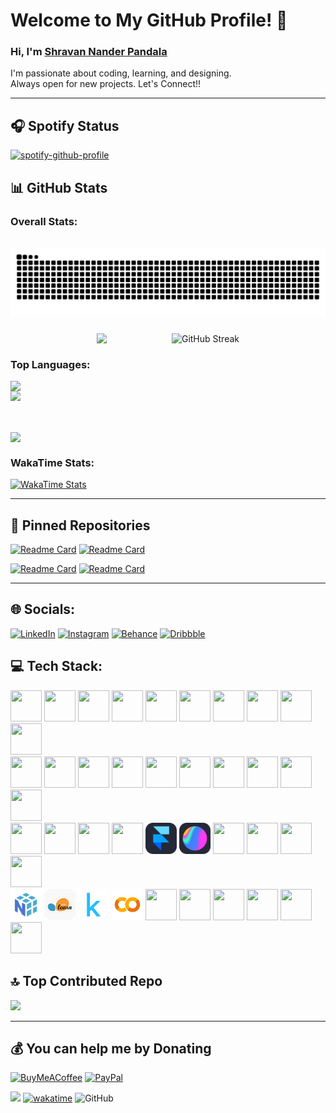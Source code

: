 # Welcome to My GitHub Profile! 👋

### Hi, I'm [Shravan Nander Pandala](https://github.com/Unknown-Geek)
I'm passionate about coding, learning, and designing.</br> 
Always open for new projects. Let's Connect!!

---
## 🎧 Spotify Status
[![spotify-github-profile](https://spotify-github-profile.kittinanx.com/api/view?uid=5vm060a920538n4jolat2rjo8&cover_image=true&theme=novatorem&show_offline=true&background_color=121212&interchange=false&bar_color_cover=false&bar_color=E50016)](https://spotify-github-profile.kittinanx.com/api/view?uid=5vm060a920538n4jolat2rjo8&redirect=true)


## 📊 GitHub Stats

### Overall Stats:
<br clear="both">

<img src="https://raw.githubusercontent.com/Unknown-Geek/Unknown-Geek/output/snake.svg" alt="Snake animation" />

###

<div style="display: flex; justify-content: center; align-items: center; gap: 50px; flex-wrap: wrap;">
    <!--<img src="https://github-readme-stats.vercel.app/api?username=Unknown-Geek&theme=dark&hide_border=false&include_all_commits=true&count_private=false"/>-->
    <img src="http://github-profile-summary-cards.vercel.app/api/cards/stats?username=Unknown-Geek&theme=dark&hide_border=true" />
    &nbsp;
    <img src="https://nirzak-streak-stats.vercel.app/?user=Unknown-Geek&theme=dark&card_width=450" alt="GitHub Streak" />
</div>

### Top Languages:
<div style="display: flex; gap: 50px; flex-wrap: wrap;">
    <img src="https://github-readme-stats.vercel.app/api/top-langs/?username=Unknown-Geek&theme=dark&hide_border=true&include_all_commits=true&count_private=false&layout=compact" width="400" />
</div>

<div style="display: flex; gap: 50px; flex-wrap: wrap;">
    <img src="http://github-profile-summary-cards.vercel.app/api/cards/most-commit-language?username=Unknown-Geek&theme=dark" width="400"/>
    <img src="http://github-profile-summary-cards.vercel.app/api/cards/repos-per-language?username=Unknown-Geek&theme=dark" width="400"/>
</div>

### WakaTime Stats:
[![WakaTime Stats](https://github-readme-stats.vercel.app/api/wakatime?username=0c94b0e2-1755-4a98-ba81-840f4647bd82)](https://wakatime.com/@0c94b0e2-1755-4a98-ba81-840f4647bd82)

<!--START_SECTION:waka-->
<!--END_SECTION:waka-->
---

## 📌 Pinned Repositories

[![Readme Card](https://github-readme-stats.vercel.app/api/pin/?username=Unknown-Geek&repo=Automated-Image-Generation-with-Keyword-Tagging&theme=dracula)](https://github.com/Unknown-Geek/Automated-Image-Generation-with-Keyword-Tagging)
[![Readme Card](https://github-readme-stats.vercel.app/api/pin/?username=Unknown-Geek&repo=Story-Generator&theme=dracula)](https://github.com/Unknown-Geek/Story-Generator)

[![Readme Card](https://github-readme-stats.vercel.app/api/pin/?username=Unknown-Geek&repo=Hand-Gesture-Detection-Infinite-Runner&theme=dracula)](https://github.com/Unknown-Geek/Hand-Gesture-Detection-Infinite-Runner)
[![Readme Card](https://github-readme-stats.vercel.app/api/pin/?username=Unknown-Geek&repo=Space_Invaders-Remastered&theme=dracula)](https://github.com/Unknown-Geek/Space_Invaders-Remastered)

---

## 🌐 Socials:
[![LinkedIn](https://img.shields.io/badge/LinkedIn-%230077B5.svg?logo=linkedin&logoColor=white)](https://linkedin.com/in/shravanpandala) 
[![Instagram](https://img.shields.io/badge/Instagram-%23E4405F.svg?logo=Instagram&logoColor=white)](https://instagram.com/_.shra1._)
[![Behance](https://img.shields.io/badge/Behance-%23191919.svg?logo=behance&logoColor=white)](https://www.behance.net/shravanpandala2005)
[![Dribbble](https://img.shields.io/badge/Dribbble-%23ea4c89.svg?logo=dribbble&logoColor=white)](https://dribbble.com/Shravan_Pandala)

## 💻 Tech Stack:
<div align="left">
  <img src="https://skillicons.dev/icons?i=py" width="50" height="50"/>
  <img src="https://skillicons.dev/icons?i=c" width="50" height="50"/>
  <img src="https://skillicons.dev/icons?i=cpp" width="50" height="50"/>
  <img src="https://skillicons.dev/icons?i=java" width="50" height="50"/>
  <img src="https://skillicons.dev/icons?i=dart" width="50" height="50"/>
  <img src="https://skillicons.dev/icons?i=markdown" width="50" height="50"/>
  <img src="https://skillicons.dev/icons?i=bash" width="50" height="50"/>
  <img src="https://skillicons.dev/icons?i=html" width="50" height="50"/>
  <img src="https://skillicons.dev/icons?i=css" width="50" height="50"/>
  <img src="https://skillicons.dev/icons?i=js" width="50" height="50"/>
    </br>
  <img src="https://skillicons.dev/icons?i=gcp" width="50" height="50"/>
  <img src="https://skillicons.dev/icons?i=vercel" width="50" height="50"/>
  <img src="https://skillicons.dev/icons?i=react" width="50" height="50"/>
  <img src="https://skillicons.dev/icons?i=vite" width="50" height="50"/>
  <img src="https://skillicons.dev/icons?i=tailwind" width="50" height="50"/>
  <img src="https://skillicons.dev/icons?i=flask" width="50" height="50"/>
  <img src="https://skillicons.dev/icons?i=flutter" width="50" height="50"/>
  <img src="https://skillicons.dev/icons?i=mongodb" width="50" height="50"/>
  <img src="https://skillicons.dev/icons?i=mysql" width="50" height="50"/>
  <img src="https://skillicons.dev/icons?i=sqlite" width="50" height="50"/>
    </br>
  <img src="https://skillicons.dev/icons?i=illustrator" width="50" height="50"/>
  <img src="https://skillicons.dev/icons?i=photoshop" width="50" height="50"/>
  <img src="https://skillicons.dev/icons?i=pr" width="50" height="50"/>
  <img src="https://skillicons.dev/icons?i=figma" width="50" height="50"/>
  <img src="icons/framer.png" width="50" height="50" title="Framer"/>
  <img src="icons/spline.png" width="50" height="50" title="Spline"/>
  <img src="https://skillicons.dev/icons?i=notion" width="50" height="50"/>
  <img src="https://skillicons.dev/icons?i=postman" width="50" height="50"/>
  <img src="https://skillicons.dev/icons?i=linux" width="50" height="50"/>
  <img src="https://skillicons.dev/icons?i=windows" width="50" height="50"/>
    </br> 
  <img src="icons/numpy.png" width="50" height="50" title="NumPy"/>
  <img src="icons/sklearn.png" width="50" height="50" title="ScikitLearn"/>
  <img src="icons/kaggle.png" width="50" height="50" title="Kaggle" />
  <img src="icons/colab.png" width="50" height="50" title="Colab"/>
  <img src="https://skillicons.dev/icons?i=opencv" width="50" height="50"/>
  <img src="https://skillicons.dev/icons?i=pytorch" width="50" height="50"/>
  <img src="https://skillicons.dev/icons?i=tensorflow" width="50" height="50"/>
  <img src="https://skillicons.dev/icons?i=github" width="50" height="50"/>
  <img src="https://skillicons.dev/icons?i=git" width="50" height="50"/>
  <img src="https://skillicons.dev/icons?i=docker" width="50" height="50"/>
</div>


## 🔝 Top Contributed Repo
<img src="https://github-contributor-stats.vercel.app/api?username=Unknown-Geek&limit=5&theme=dark&combine_all_yearly_contributions=true"/>

---

## 💰 You can help me by Donating
[![BuyMeACoffee](https://img.shields.io/badge/Buy%20Me%20a%20Coffee-ffdd00?style=for-the-badge&logo=buy-me-a-coffee&logoColor=black)](https://buymeacoffee.com/ShravanPandala) 
[![PayPal](https://img.shields.io/badge/PayPal-00457C?style=for-the-badge&logo=paypal&logoColor=white)](https://www.paypal.com/paypalme/shravanpandala)

![](https://komarev.com/ghpvc/?username=Unknown-Geek&color=blue)
[![wakatime](https://wakatime.com/badge/user/0c94b0e2-1755-4a98-ba81-840f4647bd82.svg)](https://wakatime.com/@0c94b0e2-1755-4a98-ba81-840f4647bd82)
<img alt="GitHub" src="https://img.shields.io/badge/dynamic/json?logo=github&label=GitHub+Followers&labelColor=282c34&color=181717&query=%24.data.totalSubs&url=https%3A%2F%2Fapi.spencerwoo.com%2Fsubstats%2F%3Fsource%3Dgithub%26queryKey%3DUnknown-Geek&longCache=true"/>
